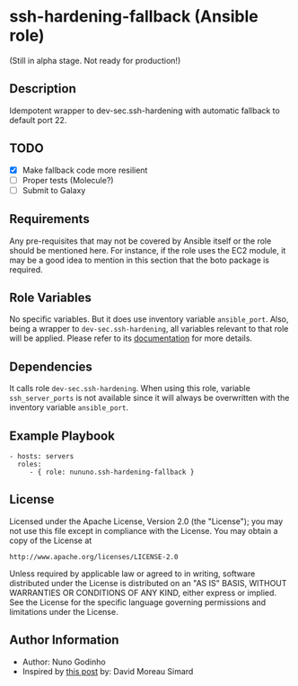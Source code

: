 # ssh-hardening-fallback (Ansible role)

(Still in alpha stage. Not ready for production!)

## Description

Idempotent wrapper to dev-sec.ssh-hardening with automatic fallback to default port 22.

## TODO

- [X] Make fallback code more resilient
- [ ] Proper tests (Molecule?)
- [ ] Submit to Galaxy

## Requirements

Any pre-requisites that may not be covered by Ansible itself or the role should be mentioned here. For instance, if the role uses the EC2 module, it may be a good idea to mention in this section that the boto package is required.

## Role Variables

No specific variables. But it does use inventory variable `ansible_port`. Also, being a wrapper to `dev-sec.ssh-hardening`, all variables relevant to that role will be applied. Please refer to its [documentation](https://github.com/dev-sec/ansible-ssh-hardening) for more details.

## Dependencies

It calls role `dev-sec.ssh-hardening`. When using this role, variable `ssh_server_ports` is not available since it will always be overwritten with the inventory variable `ansible_port`.

## Example Playbook

    - hosts: servers
      roles:
         - { role: nununo.ssh-hardening-fallback }

## License

Licensed under the Apache License, Version 2.0 (the "License");
you may not use this file except in compliance with the License.
You may obtain a copy of the License at

    http://www.apache.org/licenses/LICENSE-2.0

Unless required by applicable law or agreed to in writing, software
distributed under the License is distributed on an "AS IS" BASIS,
WITHOUT WARRANTIES OR CONDITIONS OF ANY KIND, either express or implied.
See the License for the specific language governing permissions and
limitations under the License.

## Author Information

* Author: Nuno Godinho
* Inspired by [this post](https://dmsimard.com/2016/03/15/changing-the-ssh-port-with-ansible/) by: David Moreau Simard
